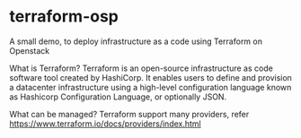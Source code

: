 # terraform-osp
A small demo, to deploy infrastructure as a code using Terraform on Openstack

What is Terraform?
Terraform is an open-source infrastructure as code software tool created by HashiCorp.  It enables users to define and provision a datacenter infrastructure using a high-level configuration language known as Hashicorp Configuration Language, or optionally JSON.

What can be managed?
Terraform support many providers, refer https://www.terraform.io/docs/providers/index.html

